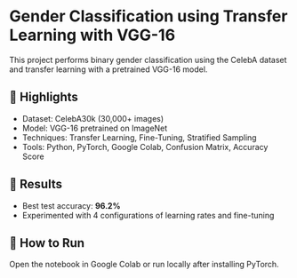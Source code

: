 # Gender Classification using Transfer Learning with VGG-16

This project performs binary gender classification using the CelebA dataset and transfer learning with a pretrained VGG-16 model.

## 📌 Highlights
- Dataset: CelebA30k (30,000+ images)
- Model: VGG-16 pretrained on ImageNet
- Techniques: Transfer Learning, Fine-Tuning, Stratified Sampling
- Tools: Python, PyTorch, Google Colab, Confusion Matrix, Accuracy Score

## 🧪 Results
- Best test accuracy: **96.2%**
- Experimented with 4 configurations of learning rates and fine-tuning

## 🔧 How to Run
Open the notebook in Google Colab or run locally after installing PyTorch.
